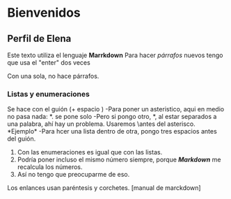 # Bienvenidos
## Perfil de Elena

Este texto utiliza el lenguaje **Marrkdown**
Para hacer *párrafos* nuevos tengo que usa el "enter" dos veces

Con una sola, no hace párrafos.

### Listas y enumeraciones

Se hace con el guión (+ espacio )
-Para poner un asteristico, aqui en medio no pasa nada: *. se pone solo
-Pero si pongo otro, *, al estar separados a una palabra, ahí hay un problema. Usaremos \antes del asterisco. \*Ejemplo\*
   -Para hcer una lista dentro de otra, pongo tres espacios antes del guión.

  1. Con las enumeraciones es igual que con las listas.
  2. Podría poner incluso el mismo número siempre, porque ***Markdown*** me recalcula los números.
  1. Así no tengo que preocuparme de eso.
 
  Los enlances usan paréntesis y corchetes. [manual de marckdown] 
